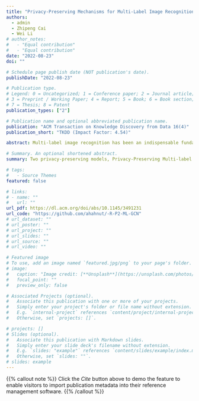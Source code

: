 ```yaml
---
title: "Privacy-Preserving Mechanisms for Multi-Label Image Recognition"
authors:
  - admin
  - Zhipeng Cai
  - Wei Li
# author_notes:
#   - "Equal contribution"
#   - "Equal contribution"
date: "2022-08-23"
doi: ""

# Schedule page publish date (NOT publication's date).
publishDate: "2022-08-23"

# Publication type.
# Legend: 0 = Uncategorized; 1 = Conference paper; 2 = Journal article;
# 3 = Preprint / Working Paper; 4 = Report; 5 = Book; 6 = Book section;
# 7 = Thesis; 8 = Patent
publication_types: ["2"]

# Publication name and optional abbreviated publication name.
publication: "ACM Transaction on Knowledge Discovery from Data 16(4)"
publication_short: "TKDD (Impact Factor: 4.54)"

abstract: Multi-label image recognition has been an indispensable fundamental component for many real computer vision applications. However, a severe threat of privacy leakage in multi-label image recognition has been overlooked by existing studies. To fill this gap, two privacy-preserving models, Privacy-Preserving Multi-label Graph Convolutional Networks (P2-ML-GCN) and Robust P2-ML-GCN (RP2-ML-GCN), are developed in this article, where differential privacy mechanism is implemented on the model’s outputs so as to defend black-box attack and avoid large aggregated noise simultaneously. In particular, a regularization term is exploited in the loss function of RP2-ML-GCN to increase the model prediction accuracy and robustness. After that, a proper differential privacy mechanism is designed with the intention of decreasing the bias of loss function in P2-ML-GCN and increasing prediction accuracy. Besides, we analyze that a bounded global sensitivity can mitigate excessive noise’s side effect and obtain a performance improvement for multi-label image recognition in our models. Theoretical proof shows that our two models can guarantee differential privacy for model’s outputs, weights and input features while preserving model robustness. Finally, comprehensive experiments are conducted to validate the advantages of our proposed models, including the implementation of differential privacy on model’s outputs, the incorporation of regularization term into loss function, and the adoption of bounded global sensitivity for multi-label image recognition.

# Summary. An optional shortened abstract.
summary: Two privacy-preserving models, Privacy-Preserving Multi-label Graph Convolutional Networks (P2-ML-GCN) and Robust P2-ML-GCN (RP2-ML-GCN), are developed in this article, where differential privacy mechanism is implemented on the model’s outputs so as to defend black-box attack and avoid large aggregated noise simultaneously.

# tags:
#   - Source Themes
featured: false

# links:
# - name: ""
#   url: ""
url_pdf: https://dl.acm.org/doi/abs/10.1145/3491231
url_code: "https://github.com/ahahnut/-R-P2-ML-GCN"
# url_dataset: ""
# url_poster: ""
# url_project: ""
# url_slides: ""
# url_source: ""
# url_video: ""

# Featured image
# To use, add an image named `featured.jpg/png` to your page's folder.
# image:
#   caption: "Image credit: [**Unsplash**](https://unsplash.com/photos/jdD8gXaTZsc)"
#   focal_point: ""
#   preview_only: false

# Associated Projects (optional).
#   Associate this publication with one or more of your projects.
#   Simply enter your project's folder or file name without extension.
#   E.g. `internal-project` references `content/project/internal-project/index.md`.
#   Otherwise, set `projects: []`.

# projects: []
# Slides (optional).
#   Associate this publication with Markdown slides.
#   Simply enter your slide deck's filename without extension.
#   E.g. `slides: "example"` references `content/slides/example/index.md`.
#   Otherwise, set `slides: ""`.
# slides: example
---
```


{{% callout note %}}
Click the _Cite_ button above to demo the feature to enable visitors to import publication metadata into their reference management software.
{{% /callout %}}

<!-- {{% callout note %}}
Create your slides in Markdown - click the _Slides_ button to check out the example.
{{% /callout %}}

Supplementary notes can be added here, including [code, math, and images](https://wowchemy.com/docs/writing-markdown-latex/). -->

